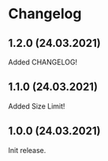 # Changelog

## 1.2.0 (24.03.2021)

Added CHANGELOG!


## 1.1.0 (24.03.2021)

Added Size Limit!


## 1.0.0 (24.03.2021)

Init release.
